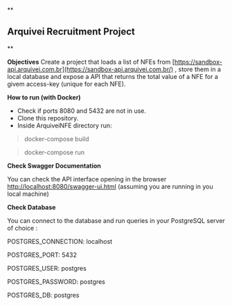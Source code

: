 **

## Arquivei Recruitment Project

**

**Objectives**
Create a project that loads a list of NFEs from [https://sandbox-api.arquivei.com.br](https://sandbox-api.arquivei.com.br/) , store them in a local database and expose a API that returns the total value of a NFE for a givem access-key (unique for each NFE).

**How to run (with Docker)**

 - Check if ports 8080 and 5432 are not in use. 
 - Clone this repository. 
 -  Inside ArquiveiNFE directory run:
> docker-compose build

> docker-compose run

**Check Swagger Documentation**

You can check the API interface opening in the browser [http://localhost:8080/swagger-ui.html](http://localhost:8080/swagger-ui.html) (assuming you are running in you local machine)

**Check Database**

You can connect to the database and run queries in your PostgreSQL server of choice :

POSTGRES_CONNECTION: localhost

POSTGRES_PORT: 5432

POSTGRES_USER: postgres  

POSTGRES_PASSWORD: postgres  

POSTGRES_DB: postgres  
